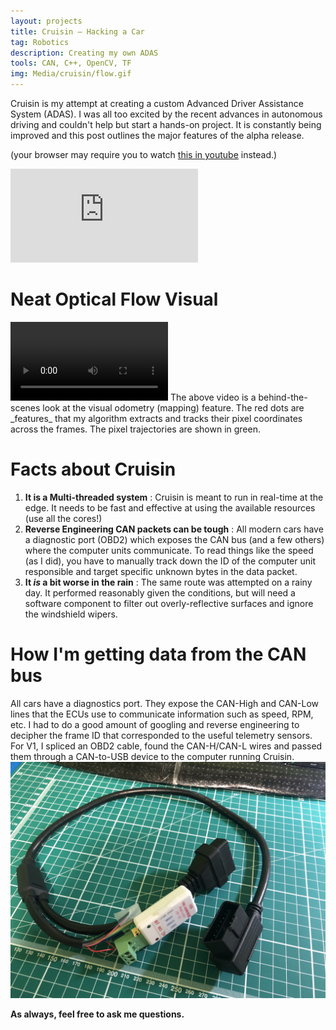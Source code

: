 ```yaml
---
layout: projects
title: Cruisin — Hacking a Car
tag: Robotics
description: Creating my own ADAS 
tools: CAN, C++, OpenCV, TF
img: Media/cruisin/flow.gif
---
```

Cruisin is my attempt at creating a custom Advanced Driver Assistance System (ADAS). I was all too excited by the recent advances in autonomous driving and couldn't help but start a hands-on project. It is constantly being improved and this post outlines the major features of the alpha release.

(your browser may require you to watch <a href="https://youtu.be/joPkrqNYnAI">this in youtube</a> instead.)
<iframe src="https://www.youtube.com/embed/joPkrqNYnAI" frameborder="0" allow="autoplay; encrypted-media" allowfullscreen></iframe>

# Neat Optical Flow Visual
<video controls src="/Media/cruisin/flow.mp4" width="50%">
    Sorry, your browser doesn't support embedded videos.
</video>
The above video is a behind-the-scenes look at the visual odometry (mapping) feature. The red dots are _features_ that my algorithm extracts and tracks their pixel coordinates across the frames. The pixel trajectories are shown in green.

# Facts about Cruisin
1. **It is a Multi-threaded system** : Cruisin is meant to run in real-time at the edge. It needs to be fast and effective at using the available resources (use all the cores!)
2. **Reverse Engineering CAN packets can be tough** : All modern cars have a diagnostic port (OBD2) which exposes the CAN bus (and a few others) where the computer units communicate. To read things like the speed (as I did), you have to manually track down the ID of the computer unit responsible and target specific unknown bytes in the data packet.
3. **It _is_ a bit worse in the rain** : The same route was attempted on a rainy day. It performed reasonably given the conditions, but will need a software component to filter out overly-reflective surfaces and ignore the windshield wipers.

# How I'm getting data from the CAN bus
All cars have a diagnostics port. They expose the CAN-High and CAN-Low lines that the ECUs use to communicate information such as speed, RPM, etc. I had to do a good amount of googling and reverse engineering to decipher the frame ID that corresponded to the useful telemetry sensors. For V1, I spliced an OBD2 cable, found the CAN-H/CAN-L wires and passed them through a CAN-to-USB device to the computer running Cruisin. 
<img src="/Media/cruisin/OBD2.JPG">

**As always, feel free to ask me questions.**
